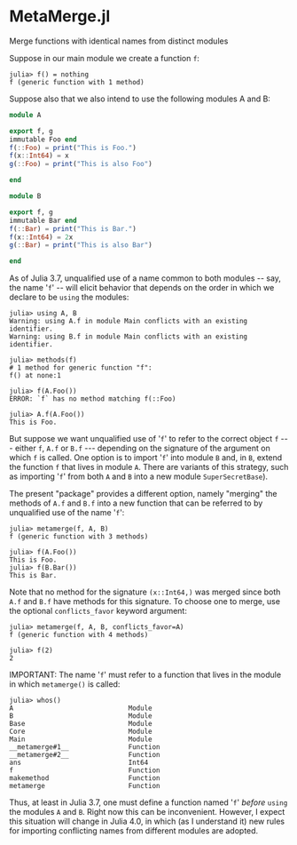 # MetaMerge.jl
Merge functions with identical names from distinct modules 

Suppose in our main module we create a function `f`: 

```
julia> f() = nothing
f (generic function with 1 method)
```

Suppose also that we also intend to use the following modules A and B:

```julia
module A

export f, g
immutable Foo end
f(::Foo) = print("This is Foo.")
f(x::Int64) = x
g(::Foo) = print("This is also Foo")

end

module B

export f, g
immutable Bar end
f(::Bar) = print("This is Bar.")
f(x::Int64) = 2x
g(::Bar) = print("This is also Bar")

end
```

As of Julia 3.7, unqualified use of a name common to both modules -- say, the name '`f`' -- will elicit behavior that depends on the order in which we declare to be `using` the modules:

```
julia> using A, B
Warning: using A.f in module Main conflicts with an existing identifier.
Warning: using B.f in module Main conflicts with an existing identifier.

julia> methods(f)
# 1 method for generic function "f":
f() at none:1

julia> f(A.Foo())
ERROR: `f` has no method matching f(::Foo)

julia> A.f(A.Foo())
This is Foo.
```

But suppose we want unqualified use of '`f`' to refer to the correct object `f` --- either `f`, `A.f` or `B.f` --- depending on the signature of the argument on which `f` is called. One option is to import '`f`' into module `B` and, in `B`, extend the function `f` that lives in module `A`. There are variants of this strategy, such as importing '`f`' from both `A` and `B` into a new module `SuperSecretBase`).

The present "package" provides a different option, namely "merging" the methods of `A.f` and `B.f` into a new function that can be referred to by unqualified use of the name '`f`':

```
julia> metamerge(f, A, B)
f (generic function with 3 methods)

julia> f(A.Foo())
This is Foo.
julia> f(B.Bar())
This is Bar.
```

Note that no method for the signature `(x::Int64,)` was merged since both `A.f` and `B.f` have methods for this signature. To choose one to merge, use the optional `conflicts_favor` keyword argument:

```
julia> metamerge(f, A, B, conflicts_favor=A)
f (generic function with 4 methods)

julia> f(2)
2
```

IMPORTANT: The name '`f`' must refer to a function that lives in the module in which `metamerge()` is called:

```
julia> whos()
A                             Module
B                             Module
Base                          Module
Core                          Module
Main                          Module
__metamerge#1__               Function
__metamerge#2__               Function
ans                           Int64
f                             Function
makemethod                    Function
metamerge                     Function
```

Thus, at least in Julia 3.7, one must define a function named '`f`' *before* `using` the modules `A` and `B`. Right now this can be inconvenient. However, I expect this situation will change in Julia 4.0, in which (as I understand it) new rules for importing conflicting names from different modules are adopted. 
